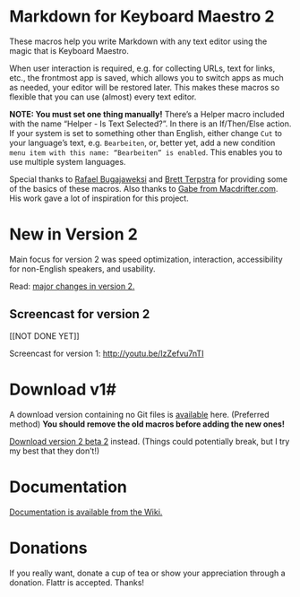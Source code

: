 Markdown for Keyboard Maestro 2
===============================

These macros help you write Markdown with any text editor using the magic that is Keyboard Maestro.

When user interaction is required, e.g. for collecting URLs, text for links, etc., the frontmost app is saved, which allows you to switch apps as much as needed, your editor will be restored later. This makes these macros so flexible that you can use (almost) every text editor.

**NOTE: You must set one thing manually!** There’s a Helper macro included with the name “Helper - Is Text Selected?”. In there is an If/Then/Else action. If your system is set to something other than English, either change `Cut` to your language’s text, e.g. `Bearbeiten`, or, better yet, add a new condition `menu item with this name: “Bearbeiten” is enabled`. This enables you to use multiple system languages.

Special thanks to [Rafael Bugajaweksi](https://github.com/rbugajewski/) and [Brett Terpstra](http://brettterpstra.com) for providing some of the basics of these macros. Also thanks to [Gabe from Macdrifter.com](http://macdrifter.com). His work gave a lot of inspiration for this project.

# New in Version 2 #

Main focus for version 2 was speed optimization, interaction, accessibility for non-English speakers, and usability.

Read: [major changes in version 2.](https://github.com/Zettt/km-markdown-library/wiki/Changes-in-Version-2 "Changes in Version 2 · Zettt/km-markdown-library Wiki · GitHub")

## Screencast for version 2 ##

[[NOT DONE YET]]

Screencast for version 1: http://youtu.be/IzZefvu7nTI

# Download v1#

A download version containing no Git files is [available](https://www.box.com/s/0j21c071kh0bqrpco2x8 "km-markdown-library-v1.3.zip") here. (Preferred method) **You should remove the old macros before adding the new ones!**

[Download version 2 beta 2](https://app.box.com/s/xv6jzaxgxiihciu3b7sj "km-markdown-library-v2b2.zip") instead. (Things could potentially break, but I try my best that they don’t!)

# Documentation #

[Documentation is available from the Wiki.](https://github.com/Zettt/km-markdown-library/wiki "Home · Zettt/km-markdown-library Wiki · GitHub")

# Donations #

If you really want, donate a cup of tea or show your appreciation through a donation. Flattr is accepted. Thanks!